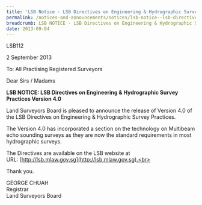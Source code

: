 ```yaml
---
title: 'LSB Notice - LSB Directives on Engineering & Hydrographic Survey Practices Version 4.0'
permalink: /notices-and-announcements/notices/lsb-notice--lsb-directives-on-engineering---hydrographic-survey-/
breadcrumb: LSB NOTICE - LSB Directives on Engineering & Hydrographic Survey Practices Version 4.0
date: 2013-09-04
---
```


LSB112

2 September 2013

To: All Practising Registered Surveyors

Dear Sirs / Madams

**LSB NOTICE: LSB Directives on Engineering & Hydrographic Survey Practices Version 4.0**

Land Surveyors Board is pleased to announce the release of Version 4.0 of the LSB Directives on Engineering & Hydrographic Survey Practices.<br>

The Version 4.0 has incorporated a section on the technology on Multibeam echo sounding surveys as they are now the standard requirements in most hydrographic surveys.<br>

The Directives are available on the LSB website at <br>
URL: [http://lsb.mlaw.gov.sg](http://lsb.mlaw.gov.sg).<br>

Thank you.<br>


GEORGE CHUAH<br>
Registrar<br>
Land Surveyors Board